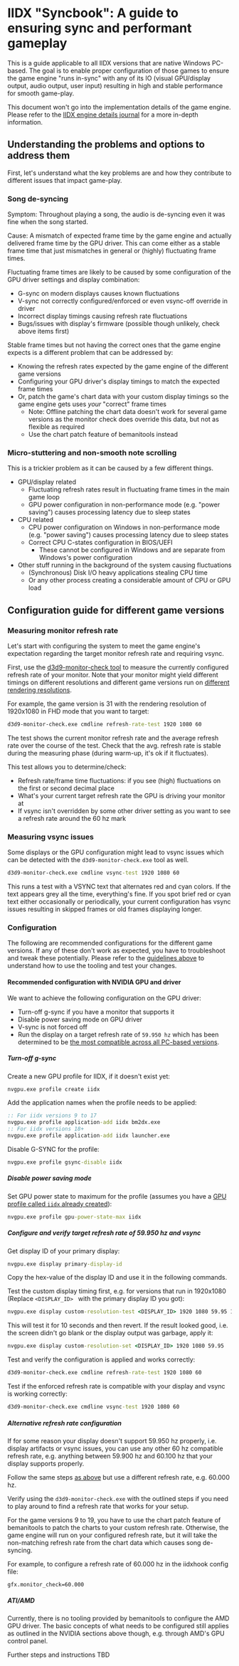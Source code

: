 # IIDX "Syncbook": A guide to ensuring sync and performant gameplay

This is a guide applicable to all IIDX versions that are native Windows PC-based. The goal is to 
enable proper configuration of those games to ensure the game engine "runs in-sync" with any of its
IO (visual GPU/display output, audio output, user input) resulting in high and stable performance
for smooth game-play.

This document won't go into the implementation details of the game engine. Please refer to the
[IIDX engine details journal](../dev/journal/2025-02-09-iidx-engine.md) for a more in-depth
information.

## Understanding the problems and options to address them

First, let's understand what the key problems are and how they contribute to different issues
that impact game-play.

### Song de-syncing

Symptom: Throughout playing a song, the audio is de-syncing even it was fine when the song started.

Cause: A mismatch of expected frame time by the game engine and actually delivered frame time by the
GPU driver. This can come either as a stable frame time that just mismatches in general or (highly)
fluctuating frame times.

Fluctuating frame times are likely to be caused by some configuration of the GPU driver
settings and display combination:

* G-sync on modern displays causes known fluctuations
* V-sync not correctly configured/enforced or even vsync-off override in driver
* Incorrect display timings causing refresh rate fluctuations
* Bugs/issues with display's firmware (possible though unlikely, check above items first)

Stable frame times but not having the correct ones that the game engine expects is a different
problem that can be addressed by:

* Knowing the refresh rates expected by the game engine of the different game versions
* Configuring your GPU driver's display timings to match the expected frame times
* Or, patch the game's chart data with your custom display timings so the game engine gets uses
  *your* "correct" frame times
  * Note: Offline patching the chart data doesn't work for several game versions as the monitor
    check does override this data, but not as flexible as required
  * Use the chart patch feature of bemanitools instead

### Micro-stuttering and non-smooth note scrolling

This is a trickier problem as it can be caused by a few different things.

* GPU/display related
  * Fluctuating refresh rates result in fluctuating frame times in the main game loop
  * GPU power configuration in non-performance mode (e.g. "power saving") causes processing latency
    due to sleep states
* CPU related
  * CPU power configuration on Windows in non-performance mode (e.g. "power saving") causes
    processing latency due to sleep states
  * Correct CPU C-states configuration in BIOS/UEFI
    * These cannot be configured in Windows and are separate from Windows's power configuration
* Other stuff running in the background of the system causing fluctuations
  * (Synchronous) Disk I/O heavy applications stealing CPU time
  * Or any other process creating a considerable amount of CPU or GPU load

## Configuration guide for different game versions

### Measuring monitor refresh rate

Let's start with configuring the system to meet the game engine's expectation regarding the
target monitor refresh rate and requiring vsync.

First, use the [d3d9-monitor-check tool](../tools/d3d9-monitor-check.md) to measure the currently
configured refresh rate of your monitor. Note that your monitor might yield different timings on
different resolutions and different game versions run on
[different rendering resolutions](../dev/journal/2025-02-09-iidx-engine.md#rendering-resolutions).

For example, the game version is 31 with the rendering resolution of 1920x1080 in FHD mode that you
want to target:

```bat
d3d9-monitor-check.exe cmdline refresh-rate-test 1920 1080 60
```

The test shows the current monitor refresh rate and the average refresh rate over the course of
the test. Check that the avg. refresh rate is stable during the measuring phase (during warm-up,
it's ok if it fluctuates).

This test allows you to determine/check:

* Refresh rate/frame time fluctuations: if you see (high) fluctuations on the first or second
  decimal place
* What's your current target refresh rate the GPU is driving your monitor at
* If vsync isn't overridden by some other driver setting as you want to see a refresh rate around
  the 60 hz mark

### Measuring vsync issues

Some displays or the GPU configuration might lead to vsync issues which can be detected with the
`d3d9-monitor-check.exe` tool as well.

```bat
d3d9-monitor-check.exe cmdline vsync-test 1920 1080 60
```

This runs a test with a VSYNC text that alternates red and cyan colors. If the text appears grey
all the time, everything's fine. If you spot brief red or cyan text either occasionally or
periodically, your current configuration has vsync issues resulting in skipped frames or old
frames displaying longer.

### Configuration

The following are recommended configurations for the different game versions. If any of these
don't work as expected, you have to troubleshoot and tweak these potentially. Please refer to the
[guidelines above](#configuration-guide-for-different-game-versions) to understand how to use
the tooling and test your changes.

#### Recommended configuration with NVIDIA GPU and driver

We want to achieve the following configuration on the GPU driver:

* Turn-off g-sync if you have a monitor that supports it
* Disable power saving mode on GPU driver
* V-sync is not forced off
* Run the display on a target refresh rate of `59.950 hz` which has been determined to be
  [the most compatible across all PC-based versions](../dev/journal/2025-02-09-iidx-engine.md#engine-step-time).

##### Turn-off g-sync

Create a new GPU profile for IIDX, if it doesn't exist yet:

```bat
nvgpu.exe profile create iidx
```

Add the application names when the profile needs to be applied:

```bat
:: For iidx versions 9 to 17
nvgpu.exe profile application-add iidx bm2dx.exe
:: For iidx versions 18+
nvgpu.exe profile application-add iidx launcher.exe
```

Disable G-SYNC for the profile:

```bat
nvgpu.exe profile gsync-disable iidx
```

##### Disable power saving mode

Set GPU power state to maximum for the profile (assumes you have a 
[GPU profile called `iidx` already created](#turn-off-g-sync)):

```bat
nvgpu.exe profile gpu-power-state-max iidx
```

##### Configure and verify target refresh rate of 59.950 hz and vsync

Get display ID of your primary display:

```bat
nvgpu.exe display primary-display-id
```

Copy the hex-value of the display ID and use it in the following commands.

Test the custom display timing first, e.g. for versions that run in 1920x1080
(Replace `<DISPLAY_ID> ` with the primary display ID you got):

```bat
nvgpu.exe display custom-resolution-test <DISPLAY_ID> 1920 1080 59.95 10
```

This will test it for 10 seconds and then revert. If the result looked good, i.e. the screen didn't
go blank or the display output was garbage, apply it:

```bat
nvgpu.exe display custom-resolution-set <DISPLAY_ID> 1920 1080 59.95
```

Test and verify the configuration is applied and works correctly:

```bat
d3d9-monitor-check.exe cmdline refresh-rate-test 1920 1080 60
```

Test if the enforced refresh rate is compatible with your display and vsync is working correctly:

```bat
d3d9-monitor-check.exe cmdline vsync-test 1920 1080 60
```

##### Alternative refresh rate configuration

If for some reason your display doesn't support 59.950 hz properly, i.e. display artifacts or vsync
issues, you can use any other 60 hz compatible refresh rate, e.g. anything between 59.900 hz and
60.100 hz that your display supports properly.

Follow the same steps [as above](#configure-and-verify-target-refresh-rate-of-59950-hz-and-vsync) 
but use a different refresh rate, e.g. 60.000 hz.

Verify using the `d3d9-monitor-check.exe` with the outlined steps if you need to play around to find
a refresh rate that works for your setup.

For the game versions 9 to 19, you have to use the chart patch feature of bemanitools to patch
the charts to your custom refresh rate. Otherwise, the game engine will run on your configured
refresh rate, but it will take the non-matching refresh rate from the chart data which causes
song de-syncing.

For example, to configure a refresh rate of 60.000 hz in the iidxhook config file:

```text
gfx.monitor_check=60.000
```

##### ATI/AMD

Currently, there is no tooling provided by bemanitools to configure the AMD GPU driver. The basic
concepts of what needs to be configured still applies as outlined in the NVIDIA sections above
though, e.g. through AMD's GPU control panel.

Further steps and instructions TBD
